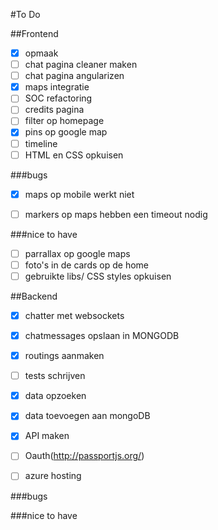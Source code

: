 #To Do

##Frontend
- [x] opmaak
- [ ] chat pagina cleaner maken
- [ ] chat pagina angularizen
- [x] maps integratie
- [ ] SOC refactoring
- [ ] credits pagina
- [ ] filter op homepage
- [x] pins op google map
- [ ] timeline
- [ ] HTML en CSS opkuisen

###bugs
- [x] maps op mobile werkt niet
- [ ] markers op maps hebben een timeout nodig


###nice to have
- [ ] parrallax op google maps
- [ ] foto's in de cards op de home
- [ ] gebruikte libs/ CSS styles opkuisen

##Backend
- [x] chatter met websockets
- [x] chatmessages opslaan in MONGODB
- [x] routings aanmaken
- [ ] tests schrijven
- [x] data opzoeken
- [x] data toevoegen aan mongoDB
- [x] API maken
- [ ] Oauth(http://passportjs.org/)
- [ ] azure hosting




###bugs

###nice to have



